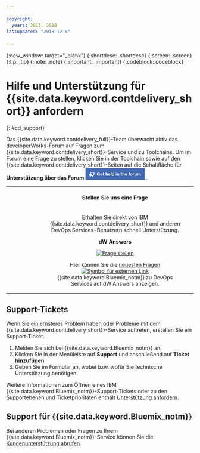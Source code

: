 ```yaml
---

copyright:
  years: 2015, 2018
lastupdated: "2018-12-6"

---
```


{:new_window: target="_blank"}
{:shortdesc: .shortdesc}
{:screen: .screen}
{:tip: .tip}
{:note: .note}
{:important: .important}
{:codeblock:.codeblock}


# Hilfe und Unterstützung für {{site.data.keyword.contdelivery_short}} anfordern    
{: #cd_support}  

Das {{site.data.keyword.contdelivery_full}}-Team überwacht aktiv das developerWorks-Forum auf Fragen zum {{site.data.keyword.contdelivery_short}}-Service und zu Toolchains. Um im Forum eine Frage zu stellen, klicken Sie in der Toolchain sowie auf den {{site.data.keyword.contdelivery_short}}-Seiten auf die Schaltfläche für **Unterstützung über das Forum** ![**Unterstützung über das Forum**](images/get_help_in_the_forum.png).

<table>
<tr>
<th style="width:20%"> &nbsp; &nbsp; &nbsp;</th>
 <th style="text-align:center;width=60%">
 <strong>Stellen Sie uns eine Frage</strong> </th>
<th> &nbsp; &nbsp; &nbsp;</th>
</tr>
<tr>
<td> </td>
  <td align="center">
  <p>Erhalten Sie direkt von IBM {{site.data.keyword.contdelivery_short}} und anderen DevOps Services-Benutzern schnell Unterstützung.</p>
  <b>dW Answers</b>
  <p>
   <a class="xref" href="https://developer.ibm.com/answers/questions/ask/?topics=devops-services,bluemix" target="_blank" title="(Wird in einer neuen Registerkarte oder in einem neuen Fenster geöffnet)"><img class="image" src="images/ask-a-question.png" alt="Frage stellen"/></a></p>
   <p>
    Hier können Sie die <a class="xref" href="https://developer.ibm.com/answers/topics/devops-services.html" target="_blank" title="(Wird in einer neuen Registerkarte oder in einem neuen Fenster geöffnet)">neuesten Fragen <img class="image" src="../../icons/launch-glyph.svg" alt="Symbol für externen Link"/></a> {{site.data.keyword.Bluemix_notm}} zu DevOps Services auf dW Answers anzeigen.</p>
 </td>
 <td></td>
    </tr>
  </table>  


## Support-Tickets

Wenn Sie ein ernsteres Problem haben oder Probleme mit dem {{site.data.keyword.contdelivery_short}}-Service auftreten, erstellen Sie ein Support-Ticket.    

1. Melden Sie sich bei {{site.data.keyword.Bluemix_notm}} an.
1. Klicken Sie in der Menüleiste auf **Support** und anschließend auf **Ticket hinzufügen**.
1. Geben Sie im Formular an, wobei bzw. wofür Sie technische Unterstützung benötigen.

Weitere Informationen zum Öffnen eines IBM {{site.data.keyword.Bluemix_notm}}-Support-Tickets oder zu den Supportebenen und Ticketprioritäten enthält [Unterstützung anfordern](https://cloud.ibm.com/docs/support/index.html#contacting-support).


## Support für {{site.data.keyword.Bluemix_notm}}
Bei anderen Problemen oder Fragen zu Ihrem {{site.data.keyword.Bluemix_notm}}-Service können Sie die [Kundenunterstützung abrufen](https://www.{DomainName}/docs/support/index.html#getting-customer-support).
